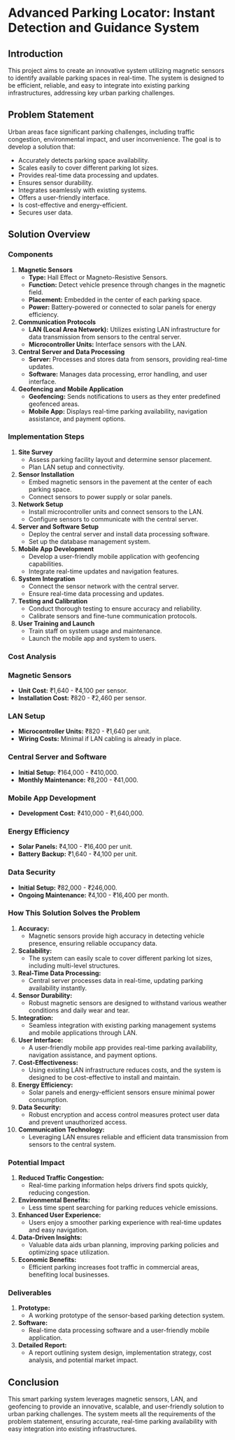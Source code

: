 # Advanced Parking Locator: Instant Detection and Guidance System

## Introduction

This project aims to create an innovative system utilizing magnetic sensors to identify available parking spaces in real-time. The system is designed to be efficient, reliable, and easy to integrate into existing parking infrastructures, addressing key urban parking challenges.

## Problem Statement

Urban areas face significant parking challenges, including traffic congestion, environmental impact, and user inconvenience. The goal is to develop a solution that:

- Accurately detects parking space availability.
- Scales easily to cover different parking lot sizes.
- Provides real-time data processing and updates.
- Ensures sensor durability.
- Integrates seamlessly with existing systems.
- Offers a user-friendly interface.
- Is cost-effective and energy-efficient.
- Secures user data.

## Solution Overview

### Components

1. **Magnetic Sensors**
    - **Type:** Hall Effect or Magneto-Resistive Sensors.
    - **Function:** Detect vehicle presence through changes in the magnetic field.
    - **Placement:** Embedded in the center of each parking space.
    - **Power:** Battery-powered or connected to solar panels for energy efficiency.
2. **Communication Protocols**
    - **LAN (Local Area Network):** Utilizes existing LAN infrastructure for data transmission from sensors to the central server.
    - **Microcontroller Units:** Interface sensors with the LAN.
3. **Central Server and Data Processing**
    - **Server:** Processes and stores data from sensors, providing real-time updates.
    - **Software:** Manages data processing, error handling, and user interface.
4. **Geofencing and Mobile Application**
    - **Geofencing:** Sends notifications to users as they enter predefined geofenced areas.
    - **Mobile App:** Displays real-time parking availability, navigation assistance, and payment options.

### Implementation Steps

1. **Site Survey**
    - Assess parking facility layout and determine sensor placement.
    - Plan LAN setup and connectivity.
2. **Sensor Installation**
    - Embed magnetic sensors in the pavement at the center of each parking space.
    - Connect sensors to power supply or solar panels.
3. **Network Setup**
    - Install microcontroller units and connect sensors to the LAN.
    - Configure sensors to communicate with the central server.
4. **Server and Software Setup**
    - Deploy the central server and install data processing software.
    - Set up the database management system.
5. **Mobile App Development**
    - Develop a user-friendly mobile application with geofencing capabilities.
    - Integrate real-time updates and navigation features.
6. **System Integration**
    - Connect the sensor network with the central server.
    - Ensure real-time data processing and updates.
7. **Testing and Calibration**
    - Conduct thorough testing to ensure accuracy and reliability.
    - Calibrate sensors and fine-tune communication protocols.
8. **User Training and Launch**
    - Train staff on system usage and maintenance.
    - Launch the mobile app and system to users.

### Cost Analysis

### Magnetic Sensors

- **Unit Cost:** ₹1,640 - ₹4,100 per sensor.
- **Installation Cost:** ₹820 - ₹2,460 per sensor.

### LAN Setup

- **Microcontroller Units:** ₹820 - ₹1,640 per unit.
- **Wiring Costs:** Minimal if LAN cabling is already in place.

### Central Server and Software

- **Initial Setup:** ₹164,000 - ₹410,000.
- **Monthly Maintenance:** ₹8,200 - ₹41,000.

### Mobile App Development

- **Development Cost:** ₹410,000 - ₹1,640,000.

### Energy Efficiency

- **Solar Panels:** ₹4,100 - ₹16,400 per unit.
- **Battery Backup:** ₹1,640 - ₹4,100 per unit.

### Data Security

- **Initial Setup:** ₹82,000 - ₹246,000.
- **Ongoing Maintenance:** ₹4,100 - ₹16,400 per month.

### How This Solution Solves the Problem

1. **Accuracy:**
    - Magnetic sensors provide high accuracy in detecting vehicle presence, ensuring reliable occupancy data.
2. **Scalability:**
    - The system can easily scale to cover different parking lot sizes, including multi-level structures.
3. **Real-Time Data Processing:**
    - Central server processes data in real-time, updating parking availability instantly.
4. **Sensor Durability:**
    - Robust magnetic sensors are designed to withstand various weather conditions and daily wear and tear.
5. **Integration:**
    - Seamless integration with existing parking management systems and mobile applications through LAN.
6. **User Interface:**
    - A user-friendly mobile app provides real-time parking availability, navigation assistance, and payment options.
7. **Cost-Effectiveness:**
    - Using existing LAN infrastructure reduces costs, and the system is designed to be cost-effective to install and maintain.
8. **Energy Efficiency:**
    - Solar panels and energy-efficient sensors ensure minimal power consumption.
9. **Data Security:**
    - Robust encryption and access control measures protect user data and prevent unauthorized access.
10. **Communication Technology:**
    - Leveraging LAN ensures reliable and efficient data transmission from sensors to the central system.

### Potential Impact

1. **Reduced Traffic Congestion:**
    - Real-time parking information helps drivers find spots quickly, reducing congestion.
2. **Environmental Benefits:**
    - Less time spent searching for parking reduces vehicle emissions.
3. **Enhanced User Experience:**
    - Users enjoy a smoother parking experience with real-time updates and easy navigation.
4. **Data-Driven Insights:**
    - Valuable data aids urban planning, improving parking policies and optimizing space utilization.
5. **Economic Benefits:**
    - Efficient parking increases foot traffic in commercial areas, benefiting local businesses.

### Deliverables

1. **Prototype:**
    - A working prototype of the sensor-based parking detection system.
2. **Software:**
    - Real-time data processing software and a user-friendly mobile application.
3. **Detailed Report:**
    - A report outlining system design, implementation strategy, cost analysis, and potential market impact.

## Conclusion

This smart parking system leverages magnetic sensors, LAN, and geofencing to provide an innovative, scalable, and user-friendly solution to urban parking challenges. The system meets all the requirements of the problem statement, ensuring accurate, real-time parking availability with easy integration into existing infrastructures.

